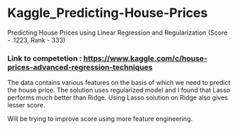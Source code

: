 # Kaggle_Predicting-House-Prices
Predicting House Prices using Linear Regression and Regularization (Score - .1223, Rank - 333)

### Link to competetion : https://www.kaggle.com/c/house-prices-advanced-regression-techniques

The data contains various features on the basis of which we need to predict the house price. The solution uses regularized model and I found that Lasso performs much better than Ridge. Using Lasso solution on Ridge also gives lesser score. 

Will be trying to improve score using more feature engineering.
